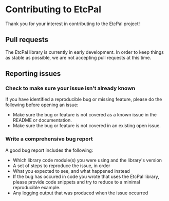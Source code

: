 # Contributing to EtcPal

Thank you for your interest in contributing to the EtcPal project!

## Pull requests

The EtcPal library is currently in early development. In order to keep things
as stable as possible, we are not accepting pull requests at this time.

## Reporting issues

### Check to make sure your issue isn't already known

If you have identified a reproducible bug or missing feature, please do the
following before opening an issue:

* Make sure the bug or feature is not covered as a known issue in the README or
  documentation.
* Make sure the bug or feature is not covered in an existing open issue.

### Write a comprehensive bug report

A good bug report includes the following:

* Which library code module(s) you were using and the library's version
* A set of steps to reproduce the issue, in order
* What you expected to see, and what happened instead
* If the bug has occured in code you wrote that uses the EtcPal library, please
  provide code snippets and try to reduce to a minimal reproducible example.
* Any logging output that was produced when the issue occurred